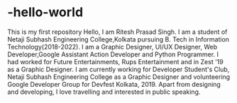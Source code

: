 # -hello-world
This is my first repository
Hello, I am Ritesh Prasad Singh. I am a student of Netaji Subhash Engineering College,Kolkata pursuing B. Tech in Information Technology(2018-2022). I am a Graphic Designer, UI/UX Designer, Web Developer,Google Assistant Action Developer and Python Programmer.
    I had worked for Future Entertainments, Rups Entertainment and in Zest '19 as a Graphic Designer. I am currently working for Developer Student's Club, Netaji Subhash Engineering College as a Graphic Designer and volunteering Google Developer Group for Devfest Kolkata, 2019.
    Apart from designing and developing, I love travelling and interested in public speaking.
